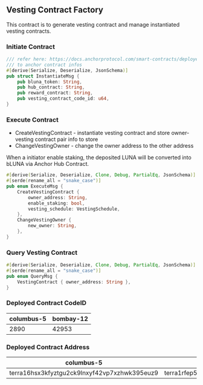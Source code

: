 ## Vesting Contract Factory

This contract is to generate vesting contract and manage instantiated vesting contracts.

### Initiate Contract

```rust
/// refer here: https://docs.anchorprotocol.com/smart-contracts/deployed-contracts#bluna-smart-contracts
/// to anchor contract infos
#[derive(Serialize, Deserialize, JsonSchema)]
pub struct InstantiateMsg {
    pub bluna_token: String,
    pub hub_contract: String,
    pub reward_contract: String,
    pub vesting_contract_code_id: u64,
}
```

### Execute Contract
* CreateVestingContract - instantiate vesting contract and store owner-vesting contract pair info to store
* ChangeVestingOwner - change the owner address to the other address 

When a initiator enable staking, the deposited LUNA will be converted into bLUNA via Anchor Hub Contract.
```rust
#[derive(Serialize, Deserialize, Clone, Debug, PartialEq, JsonSchema)]
#[serde(rename_all = "snake_case")]
pub enum ExecuteMsg {
    CreateVestingContract {
        owner_address: String,
        enable_staking: bool,
        vesting_schedule: VestingSchedule,
    },
    ChangeVestingOwner {
        new_owner: String,
    },
}
```

### Query Vesting Contract
```rust
#[derive(Serialize, Deserialize, Clone, Debug, PartialEq, JsonSchema)]
#[serde(rename_all = "snake_case")]
pub enum QueryMsg {
    VestingContract { owner_address: String },
}
```

### Deployed Contract CodeID

| columbus-5 | bombay-12 |
| ---------- | --------- |
| 2890       | 42953     |

### Deployed Contract Address

| columbus-5                                   | bombay-12                                    |
| -------------------------------------------- | -------------------------------------------- |
| terra16hsx3kfyztgu2ck9lnxyf42vp7xzhwk395euz9 | terra1rfep5m6lucwxx9fz488fvrrlyrzxrdm4av74rg |
